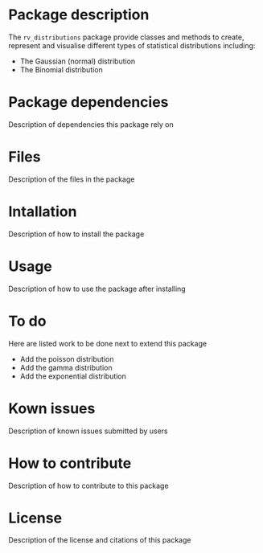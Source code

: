 # Package description

The `rv_distributions` package provide classes and methods to create, represent and visualise different types of statistical distributions including:

* The Gaussian (normal) distribution
* The Binomial distribution

# Package dependencies
Description of dependencies this package rely on

# Files

Description of the files in the package

# Intallation

Description of how to install the package

# Usage

Description of how to use the package after installing

# To do
Here are listed work to be done next to extend this package
* Add the poisson distribution
* Add the gamma distribution
* Add the exponential distribution


# Kown issues

Description of known issues submitted by users

# How to contribute

Description of how to contribute to this package

# License

Description of the license and citations of this package


